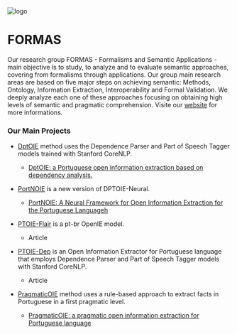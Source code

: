 <picture> 
 <img src="http://formas.ufba.br/uploads/Untitled-3.png" alt="logo">
</picture>

# FORMAS
Our research group FORMAS - Formalisms and Semantic Applications - main objective is to study, to analyze and to evaluate semantic approaches, covering from formalisms through applications. Our group main research areas are based on five major steps on achieving semantic: Methods, Ontology, Information Extraction, Interoperability and Formal Validation. We deeply analyze each one of these approaches focusing on obtaining high levels of semantic and pragmatic comprehension. Visite our [website](http://formas.ufba.br/) for more informations.


### Our Main Projects
* [DptOIE](https://github.com/FORMAS/DptOIE) method uses the Dependence Parser and Part of Speech Tagger models trained with Stanford CoreNLP.
  - [DptOIE: a Portuguese open information extraction based on dependency analysis.](https://link.springer.com/article/10.1007/s10462-022-10349-4)

* [PortNOIE](https://github.com/FORMAS/dptoie-neural) is a new version of DPTOIE-Neural.
  - [PortNOIE: A Neural Framework for Open Information Extraction for the Portuguese Languageh](https://link.springer.com/chapter/10.1007/978-3-030-98305-5_23)
   
* [PTOIE-Flair](https://github.com/FORMAS/PTOIE-Flair) is a pt-br OpenIE model.
  - Article
  
* [PTOIE-Dep](https://github.com/FORMAS/PTOIE-Dep) is an Open Information Extractor for Portuguese language that employs Dependence Parser and Part of Speech Tagger models with Stanford CoreNLP.
  - Article

* [PragmaticOIE](https://github.com/FORMAS/PragmaticOIE) method uses a rule-based approach to extract facts in Portuguese in a first pragmatic level.
  - [PragmaticOIE: a pragmatic open information extraction for Portuguese language](https://link.springer.com/article/10.1007/s10115-020-01442-7)

<!--
**Here are some ideas to get you started:**
🙋‍♀️ A short introduction - what is your organization all about?
🌈 Contribution guidelines - how can the community get involved?
👩‍💻 Useful resources - where can the community find your docs? Is there anything else the community should know?
🍿 Fun facts - what does your team eat for breakfast?
🧙 Remember, you can do mighty things with the power of [Markdown](https://docs.github.com/github/writing-on-github/getting-started-with-writing-and-formatting-on-github/basic-writing-and-formatting-syntax)

* [awesomeImageCaptioning](https://github.com/FORMAS/awesomeImageCaptioning) this is a curated list of Image Captioning papers, databases and codes.
-->
